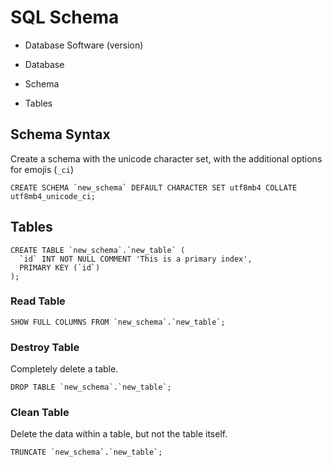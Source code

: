 

# SQL Schema

* Database Software (version)

* Database

* Schema

* Tables

## Schema Syntax

Create a schema with the unicode character set, with the additional options for emojis (`_ci`)

```
CREATE SCHEMA `new_schema` DEFAULT CHARACTER SET utf8mb4 COLLATE utf8mb4_unicode_ci;
```

## Tables

```
CREATE TABLE `new_schema`.`new_table` (
  `id` INT NOT NULL COMMENT 'This is a primary index',
  PRIMARY KEY (`id`)
);
```

### Read Table
```
SHOW FULL COLUMNS FROM `new_schema`.`new_table`;
```

### Destroy Table

Completely delete a table.

```
DROP TABLE `new_schema`.`new_table`;
```

### Clean Table

Delete the data within a table, but not the table itself.

```
TRUNCATE `new_schema`.`new_table`;
```
